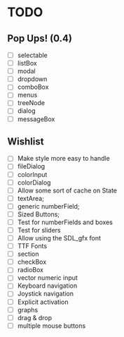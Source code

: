 TODO
====

Pop Ups! (0.4)
--------------

- [ ] selectable
- [ ] listBox
- [ ] modal
- [ ] dropdown
- [ ] comboBox
- [ ] menus
- [ ] treeNode
- [ ] dialog
- [ ] messageBox

Wishlist
--------

- [ ] Make style more easy to handle
- [ ] fileDialog
- [ ] colorInput
- [ ] colorDialog
- [ ] Allow some sort of cache on State
- [ ] textArea;
- [ ] generic numberField;
- [ ] Sized Buttons;
- [ ] Test for numberFields and boxes
- [ ] Test for sliders
- [ ] Allow using the SDL_gfx font
- [ ] TTF Fonts
- [ ] section
- [ ] checkBox
- [ ] radioBox
- [ ] vector numeric input
- [ ] Keyboard navigation
- [ ] Joystick navigation
- [ ] Explicit activation
- [ ] graphs
- [ ] drag & drop
- [ ] multiple mouse buttons
